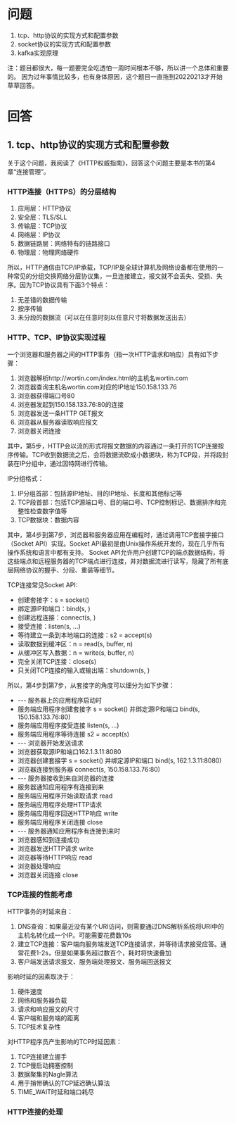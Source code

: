 # 问题

1. tcp、http协议的实现方式和配置参数
2. socket协议的实现方式和配置参数
3. kafka实现原理

注：题目都很大，每一题要完全吃透怕一周时间根本不够，所以讲一个总体和重要的。
因为过年事情比较多，也有身体原因，这个题目一直拖到20220213才开始草草回答。

# 回答

## 1. tcp、http协议的实现方式和配置参数

关于这个问题，我阅读了《HTTP权威指南》，回答这个问题主要是本书的第4章“连接管理”。

### HTTP连接（HTTPS）的分层结构

1. 应用层：HTTP协议
2. 安全层：TLS/SLL
3. 传输层：TCP协议
4. 网络层：IP协议
5. 数据链路层：网络特有的链路接口
6. 物理层：物理网络硬件

所以，HTTP通信由TCP/IP承载，TCP/IP是全球计算机及网络设备都在使用的一种常见的分组交换网络分层协议集，一旦连接建立，报文就不会丢失、受损、失序。因为TCP协议具有下面3个特点：
1. 无差错的数据传输
2. 按序传输
3. 未分段的数据流（可以在任意时刻以任意尺寸将数据发送出去）

### HTTP、TCP、IP协议实现过程

一个浏览器和服务器之间的HTTP事务（指一次HTTP请求和响应）具有如下步骤：
1. 浏览器解析http://wortin.com/index.html的主机名wortin.com
2. 浏览器查询主机名wortin.com对应的IP地址150.158.133.76
3. 浏览器获得端口号80
4. 浏览器发起到150.158.133.76:80的连接
5. 浏览器发送一条HTTP GET报文
6. 浏览器从服务器读取响应报文
7. 浏览器关闭连接

其中，第5步，HTTP会以流的形式将报文数据的内容通过一条打开的TCP连接按序传输。TCP收到数据流之后，会将数据流砍成小数据块，称为TCP段，并将段封装在IP分组中，通过因特网进行传输。

IP分组格式：
1. IP分组首部：包括源IP地址、目的IP地址、长度和其他标记等
2. TCP段首部：包括TCP源端口号、目的端口号、TCP控制标记、数据排序和完整性检查数字值等
3. TCP数据块：数据内容

其中，第4步到第7步，浏览器和服务器应用在编程时，通过调用TCP套接字接口（Socket API）实现。Socket API最初是由Unix操作系统开发的，现在几乎所有操作系统和语言中都有支持。
Socket API允许用户创建TCP的端点数据结构，将这些端点和远程服务器的TCP端点进行连接，并对数据流进行读写，隐藏了所有底层网络协议的握手、分段、重装等细节。

TCP连接常见Socket API:
+ 创建套接字：s = socket(<parameters>)
+ 绑定源IP和端口：bind(s, <local IP:port>)
+ 创建远程连接：connect(s, <remote IP:port>)
+ 接受连接：listen(s, ...)
+ 等待建立一条到本地端口的连接：s2 = accept(s)
+ 读取数据到缓冲区：n = read(s, buffer, n)
+ 从缓冲区写入数据：n = write(s, buffer, n)
+ 完全关闭TCP连接：close(s)
+ 只关闭TCP连接的输入或输出端：shutdown(s, <side>)

所以，第4步到第7步，从套接字的角度可以细分为如下步骤：
+ --- 服务器上的应用程序启动时
+ 服务端应用程序创建套接字 s = socket() 并绑定源IP和端口 bind(s, 150.158.133.76:80)
+ 服务端应用程序接受连接 listen(s, ...)
+ 服务端应用程序等待连接 s2 = accept(s)
+ --- 浏览器开始发送请求
+ 浏览器获取源IP和端口162.1.3.11:8080
+ 浏览器创建套接字 s = socket() 并绑定源IP和端口 bind(s, 162.1.3.11:8080)
+ 浏览器连接到服务器 connect(s, 150.158.133.76:80)
+ --- 服务器接收到来自浏览器的连接
+ 服务器通知应用程序有连接到来
+ 服务端应用程序开始读取请求 read
+ 服务端应用程序处理HTTP请求
+ 服务端应用程序回送HTTP响应 write
+ 服务端应用程序关闭连接 close
+ --- 服务器通知应用程序有连接到来时
+ 浏览器感知到连接成功
+ 浏览器发送HTTP请求 write
+ 浏览器等待HTTP响应 read
+ 浏览器处理响应
+ 浏览器关闭连接 close

### TCP连接的性能考虑

HTTP事务的时延来自：
1. DNS查询：如果最近没有某个URI访问，则需要通过DNS解析系统将URI中的主机名转化成一个IP。可能需要花费数10s
2. 建立TCP连接：客户端向服务端发送TCP连接请求，并等待请求接受应答。通常花费1-2s，但是如果事务超过数百个，耗时将快速叠加
3. 客户端发送请求报文、服务端处理报文、服务端回送报文

影响时延的因素取决于：
1. 硬件速度
2. 网络和服务器负载
3. 请求和响应报文的尺寸
4. 客户端和服务端的距离
5. TCP技术复杂性

对HTTP程序员产生影响的TCP时延因素：
1. TCP连接建立握手
2. TCP慢启动拥塞控制
3. 数据聚集的Nagle算法
4. 用于捎带确认的TCP延迟确认算法
5. TIME_WAIT时延和端口耗尽

### HTTP连接的处理

### 



